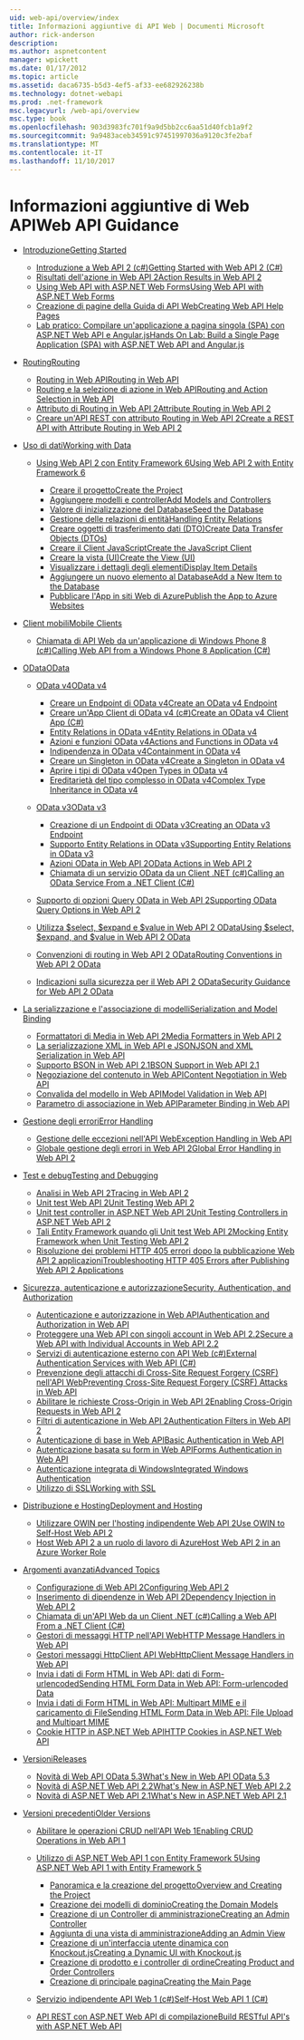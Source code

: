 ```yaml
---
uid: web-api/overview/index
title: Informazioni aggiuntive di API Web | Documenti Microsoft
author: rick-anderson
description: 
ms.author: aspnetcontent
manager: wpickett
ms.date: 01/17/2012
ms.topic: article
ms.assetid: daca6735-b5d3-4ef5-af33-ee682926238b
ms.technology: dotnet-webapi
ms.prod: .net-framework
msc.legacyurl: /web-api/overview
msc.type: book
ms.openlocfilehash: 903d3983fc701f9a9d5bb2cc6aa51d40fcb1a9f2
ms.sourcegitcommit: 9a9483aceb34591c97451997036a9120c3fe2baf
ms.translationtype: MT
ms.contentlocale: it-IT
ms.lasthandoff: 11/10/2017
---
```

<a name="web-api-guidance"></a><span data-ttu-id="3cf6c-102">Informazioni aggiuntive di Web API</span><span class="sxs-lookup"><span data-stu-id="3cf6c-102">Web API Guidance</span></span>
====================
- [<span data-ttu-id="3cf6c-103">Introduzione</span><span class="sxs-lookup"><span data-stu-id="3cf6c-103">Getting Started</span></span>](getting-started-with-aspnet-web-api/index.md)

    - [<span data-ttu-id="3cf6c-104">Introduzione a Web API 2 (c#)</span><span class="sxs-lookup"><span data-stu-id="3cf6c-104">Getting Started with Web API 2 (C#)</span></span>](getting-started-with-aspnet-web-api/tutorial-your-first-web-api.md)
    - [<span data-ttu-id="3cf6c-105">Risultati dell'azione in Web API 2</span><span class="sxs-lookup"><span data-stu-id="3cf6c-105">Action Results in Web API 2</span></span>](getting-started-with-aspnet-web-api/action-results.md)
    - [<span data-ttu-id="3cf6c-106">Using Web API with ASP.NET Web Forms</span><span class="sxs-lookup"><span data-stu-id="3cf6c-106">Using Web API with ASP.NET Web Forms</span></span>](getting-started-with-aspnet-web-api/using-web-api-with-aspnet-web-forms.md)
    - [<span data-ttu-id="3cf6c-107">Creazione di pagine della Guida di API Web</span><span class="sxs-lookup"><span data-stu-id="3cf6c-107">Creating Web API Help Pages</span></span>](getting-started-with-aspnet-web-api/creating-api-help-pages.md)
    - [<span data-ttu-id="3cf6c-108">Lab pratico: Compilare un'applicazione a pagina singola (SPA) con ASP.NET Web API e Angular.js</span><span class="sxs-lookup"><span data-stu-id="3cf6c-108">Hands On Lab: Build a Single Page Application (SPA) with ASP.NET Web API and Angular.js</span></span>](getting-started-with-aspnet-web-api/build-a-single-page-application-spa-with-aspnet-web-api-and-angularjs.md)
- [<span data-ttu-id="3cf6c-109">Routing</span><span class="sxs-lookup"><span data-stu-id="3cf6c-109">Routing</span></span>](web-api-routing-and-actions/index.md)

    - [<span data-ttu-id="3cf6c-110">Routing in Web API</span><span class="sxs-lookup"><span data-stu-id="3cf6c-110">Routing in Web API</span></span>](web-api-routing-and-actions/routing-in-aspnet-web-api.md)
    - [<span data-ttu-id="3cf6c-111">Routing e la selezione di azione in Web API</span><span class="sxs-lookup"><span data-stu-id="3cf6c-111">Routing and Action Selection in Web API</span></span>](web-api-routing-and-actions/routing-and-action-selection.md)
    - [<span data-ttu-id="3cf6c-112">Attributo di Routing in Web API 2</span><span class="sxs-lookup"><span data-stu-id="3cf6c-112">Attribute Routing in Web API 2</span></span>](web-api-routing-and-actions/attribute-routing-in-web-api-2.md)
    - [<span data-ttu-id="3cf6c-113">Creare un'API REST con attributo Routing in Web API 2</span><span class="sxs-lookup"><span data-stu-id="3cf6c-113">Create a REST API with Attribute Routing in Web API 2</span></span>](web-api-routing-and-actions/create-a-rest-api-with-attribute-routing.md)
- [<span data-ttu-id="3cf6c-114">Uso di dati</span><span class="sxs-lookup"><span data-stu-id="3cf6c-114">Working with Data</span></span>](data/index.md)

    - [<span data-ttu-id="3cf6c-115">Using Web API 2 con Entity Framework 6</span><span class="sxs-lookup"><span data-stu-id="3cf6c-115">Using Web API 2 with Entity Framework 6</span></span>](data/using-web-api-with-entity-framework/index.md)

        - [<span data-ttu-id="3cf6c-116">Creare il progetto</span><span class="sxs-lookup"><span data-stu-id="3cf6c-116">Create the Project</span></span>](data/using-web-api-with-entity-framework/part-1.md)
        - [<span data-ttu-id="3cf6c-117">Aggiungere modelli e controller</span><span class="sxs-lookup"><span data-stu-id="3cf6c-117">Add Models and Controllers</span></span>](data/using-web-api-with-entity-framework/part-2.md)
        - [<span data-ttu-id="3cf6c-118">Valore di inizializzazione del Database</span><span class="sxs-lookup"><span data-stu-id="3cf6c-118">Seed the Database</span></span>](data/using-web-api-with-entity-framework/part-3.md)
        - [<span data-ttu-id="3cf6c-119">Gestione delle relazioni di entità</span><span class="sxs-lookup"><span data-stu-id="3cf6c-119">Handling Entity Relations</span></span>](data/using-web-api-with-entity-framework/part-4.md)
        - [<span data-ttu-id="3cf6c-120">Creare oggetti di trasferimento dati (DTO)</span><span class="sxs-lookup"><span data-stu-id="3cf6c-120">Create Data Transfer Objects (DTOs)</span></span>](data/using-web-api-with-entity-framework/part-5.md)
        - [<span data-ttu-id="3cf6c-121">Creare il Client JavaScript</span><span class="sxs-lookup"><span data-stu-id="3cf6c-121">Create the JavaScript Client</span></span>](data/using-web-api-with-entity-framework/part-6.md)
        - [<span data-ttu-id="3cf6c-122">Creare la vista (UI)</span><span class="sxs-lookup"><span data-stu-id="3cf6c-122">Create the View (UI)</span></span>](data/using-web-api-with-entity-framework/part-7.md)
        - [<span data-ttu-id="3cf6c-123">Visualizzare i dettagli degli elementi</span><span class="sxs-lookup"><span data-stu-id="3cf6c-123">Display Item Details</span></span>](data/using-web-api-with-entity-framework/part-8.md)
        - [<span data-ttu-id="3cf6c-124">Aggiungere un nuovo elemento al Database</span><span class="sxs-lookup"><span data-stu-id="3cf6c-124">Add a New Item to the Database</span></span>](data/using-web-api-with-entity-framework/part-9.md)
        - [<span data-ttu-id="3cf6c-125">Pubblicare l'App in siti Web di Azure</span><span class="sxs-lookup"><span data-stu-id="3cf6c-125">Publish the App to Azure Websites</span></span>](data/using-web-api-with-entity-framework/part-10.md)
- [<span data-ttu-id="3cf6c-126">Client mobili</span><span class="sxs-lookup"><span data-stu-id="3cf6c-126">Mobile Clients</span></span>](mobile-clients/index.md)

    - [<span data-ttu-id="3cf6c-127">Chiamata di API Web da un'applicazione di Windows Phone 8 (c#)</span><span class="sxs-lookup"><span data-stu-id="3cf6c-127">Calling Web API from a Windows Phone 8 Application (C#)</span></span>](mobile-clients/calling-web-api-from-a-windows-phone-8-application.md)
- [<span data-ttu-id="3cf6c-128">OData</span><span class="sxs-lookup"><span data-stu-id="3cf6c-128">OData</span></span>](odata-support-in-aspnet-web-api/index.md)

    - [<span data-ttu-id="3cf6c-129">OData v4</span><span class="sxs-lookup"><span data-stu-id="3cf6c-129">OData v4</span></span>](odata-support-in-aspnet-web-api/odata-v4/index.md)

        - [<span data-ttu-id="3cf6c-130">Creare un Endpoint di OData v4</span><span class="sxs-lookup"><span data-stu-id="3cf6c-130">Create an OData v4 Endpoint</span></span>](odata-support-in-aspnet-web-api/odata-v4/create-an-odata-v4-endpoint.md)
        - [<span data-ttu-id="3cf6c-131">Creare un'App Client di OData v4 (c#)</span><span class="sxs-lookup"><span data-stu-id="3cf6c-131">Create an OData v4 Client App (C#)</span></span>](odata-support-in-aspnet-web-api/odata-v4/create-an-odata-v4-client-app.md)
        - [<span data-ttu-id="3cf6c-132">Entity Relations in OData v4</span><span class="sxs-lookup"><span data-stu-id="3cf6c-132">Entity Relations in OData v4</span></span>](odata-support-in-aspnet-web-api/odata-v4/entity-relations-in-odata-v4.md)
        - [<span data-ttu-id="3cf6c-133">Azioni e funzioni OData v4</span><span class="sxs-lookup"><span data-stu-id="3cf6c-133">Actions and Functions in OData v4</span></span>](odata-support-in-aspnet-web-api/odata-v4/odata-actions-and-functions.md)
        - [<span data-ttu-id="3cf6c-134">Indipendenza in OData v4</span><span class="sxs-lookup"><span data-stu-id="3cf6c-134">Containment in OData v4</span></span>](odata-support-in-aspnet-web-api/odata-v4/odata-containment-in-web-api-22.md)
        - [<span data-ttu-id="3cf6c-135">Creare un Singleton in OData v4</span><span class="sxs-lookup"><span data-stu-id="3cf6c-135">Create a Singleton in OData v4</span></span>](odata-support-in-aspnet-web-api/odata-v4/using-a-singleton-in-an-odata-endpoint-in-web-api-22.md)
        - [<span data-ttu-id="3cf6c-136">Aprire i tipi di OData v4</span><span class="sxs-lookup"><span data-stu-id="3cf6c-136">Open Types in OData v4</span></span>](odata-support-in-aspnet-web-api/odata-v4/use-open-types-in-odata-v4.md)
        - [<span data-ttu-id="3cf6c-137">Ereditarietà del tipo complesso in OData v4</span><span class="sxs-lookup"><span data-stu-id="3cf6c-137">Complex Type Inheritance in OData v4</span></span>](odata-support-in-aspnet-web-api/odata-v4/complex-type-inheritance-in-odata-v4.md)
    - [<span data-ttu-id="3cf6c-138">OData v3</span><span class="sxs-lookup"><span data-stu-id="3cf6c-138">OData v3</span></span>](odata-support-in-aspnet-web-api/odata-v3/index.md)

        - [<span data-ttu-id="3cf6c-139">Creazione di un Endpoint di OData v3</span><span class="sxs-lookup"><span data-stu-id="3cf6c-139">Creating an OData v3 Endpoint</span></span>](odata-support-in-aspnet-web-api/odata-v3/creating-an-odata-endpoint.md)
        - [<span data-ttu-id="3cf6c-140">Supporto Entity Relations in OData v3</span><span class="sxs-lookup"><span data-stu-id="3cf6c-140">Supporting Entity Relations in OData v3</span></span>](odata-support-in-aspnet-web-api/odata-v3/working-with-entity-relations.md)
        - [<span data-ttu-id="3cf6c-141">Azioni OData in Web API 2</span><span class="sxs-lookup"><span data-stu-id="3cf6c-141">OData Actions in Web API 2</span></span>](odata-support-in-aspnet-web-api/odata-v3/odata-actions.md)
        - [<span data-ttu-id="3cf6c-142">Chiamata di un servizio OData da un Client .NET (c#)</span><span class="sxs-lookup"><span data-stu-id="3cf6c-142">Calling an OData Service From a .NET Client (C#)</span></span>](odata-support-in-aspnet-web-api/odata-v3/calling-an-odata-service-from-a-net-client.md)
    - [<span data-ttu-id="3cf6c-143">Supporto di opzioni Query OData in Web API 2</span><span class="sxs-lookup"><span data-stu-id="3cf6c-143">Supporting OData Query Options in Web API 2</span></span>](odata-support-in-aspnet-web-api/supporting-odata-query-options.md)
    - [<span data-ttu-id="3cf6c-144">Utilizza $select, $expand e $value in Web API 2 OData</span><span class="sxs-lookup"><span data-stu-id="3cf6c-144">Using $select, $expand, and $value in Web API 2 OData</span></span>](odata-support-in-aspnet-web-api/using-select-expand-and-value.md)
    - [<span data-ttu-id="3cf6c-145">Convenzioni di routing in Web API 2 OData</span><span class="sxs-lookup"><span data-stu-id="3cf6c-145">Routing Conventions in Web API 2 OData</span></span>](odata-support-in-aspnet-web-api/odata-routing-conventions.md)
    - [<span data-ttu-id="3cf6c-146">Indicazioni sulla sicurezza per il Web API 2 OData</span><span class="sxs-lookup"><span data-stu-id="3cf6c-146">Security Guidance for Web API 2 OData</span></span>](odata-support-in-aspnet-web-api/odata-security-guidance.md)
- [<span data-ttu-id="3cf6c-147">La serializzazione e l'associazione di modelli</span><span class="sxs-lookup"><span data-stu-id="3cf6c-147">Serialization and Model Binding</span></span>](formats-and-model-binding/index.md)

    - [<span data-ttu-id="3cf6c-148">Formattatori di Media in Web API 2</span><span class="sxs-lookup"><span data-stu-id="3cf6c-148">Media Formatters in Web API 2</span></span>](formats-and-model-binding/media-formatters.md)
    - [<span data-ttu-id="3cf6c-149">La serializzazione XML in Web API e JSON</span><span class="sxs-lookup"><span data-stu-id="3cf6c-149">JSON and XML Serialization in Web API</span></span>](formats-and-model-binding/json-and-xml-serialization.md)
    - [<span data-ttu-id="3cf6c-150">Supporto BSON in Web API 2.1</span><span class="sxs-lookup"><span data-stu-id="3cf6c-150">BSON Support in Web API 2.1</span></span>](formats-and-model-binding/bson-support-in-web-api-21.md)
    - [<span data-ttu-id="3cf6c-151">Negoziazione del contenuto in Web API</span><span class="sxs-lookup"><span data-stu-id="3cf6c-151">Content Negotiation in Web API</span></span>](formats-and-model-binding/content-negotiation.md)
    - [<span data-ttu-id="3cf6c-152">Convalida del modello in Web API</span><span class="sxs-lookup"><span data-stu-id="3cf6c-152">Model Validation in Web API</span></span>](formats-and-model-binding/model-validation-in-aspnet-web-api.md)
    - [<span data-ttu-id="3cf6c-153">Parametro di associazione in Web API</span><span class="sxs-lookup"><span data-stu-id="3cf6c-153">Parameter Binding in Web API</span></span>](formats-and-model-binding/parameter-binding-in-aspnet-web-api.md)
- [<span data-ttu-id="3cf6c-154">Gestione degli errori</span><span class="sxs-lookup"><span data-stu-id="3cf6c-154">Error Handling</span></span>](error-handling/index.md)

    - [<span data-ttu-id="3cf6c-155">Gestione delle eccezioni nell'API Web</span><span class="sxs-lookup"><span data-stu-id="3cf6c-155">Exception Handling in Web API</span></span>](error-handling/exception-handling.md)
    - [<span data-ttu-id="3cf6c-156">Globale gestione degli errori in Web API 2</span><span class="sxs-lookup"><span data-stu-id="3cf6c-156">Global Error Handling in Web API 2</span></span>](error-handling/web-api-global-error-handling.md)
- [<span data-ttu-id="3cf6c-157">Test e debug</span><span class="sxs-lookup"><span data-stu-id="3cf6c-157">Testing and Debugging</span></span>](testing-and-debugging/index.md)

    - [<span data-ttu-id="3cf6c-158">Analisi in Web API 2</span><span class="sxs-lookup"><span data-stu-id="3cf6c-158">Tracing in Web API 2</span></span>](testing-and-debugging/tracing-in-aspnet-web-api.md)
    - [<span data-ttu-id="3cf6c-159">Unit test Web API 2</span><span class="sxs-lookup"><span data-stu-id="3cf6c-159">Unit Testing Web API 2</span></span>](testing-and-debugging/unit-testing-with-aspnet-web-api.md)
    - [<span data-ttu-id="3cf6c-160">Unit test controller in ASP.NET Web API 2</span><span class="sxs-lookup"><span data-stu-id="3cf6c-160">Unit Testing Controllers in ASP.NET Web API 2</span></span>](testing-and-debugging/unit-testing-controllers-in-web-api.md)
    - [<span data-ttu-id="3cf6c-161">Tali Entity Framework quando gli Unit test Web API 2</span><span class="sxs-lookup"><span data-stu-id="3cf6c-161">Mocking Entity Framework when Unit Testing Web API 2</span></span>](testing-and-debugging/mocking-entity-framework-when-unit-testing-aspnet-web-api-2.md)
    - [<span data-ttu-id="3cf6c-162">Risoluzione dei problemi HTTP 405 errori dopo la pubblicazione Web API 2 applicazioni</span><span class="sxs-lookup"><span data-stu-id="3cf6c-162">Troubleshooting HTTP 405 Errors after Publishing Web API 2 Applications</span></span>](testing-and-debugging/troubleshooting-http-405-errors-after-publishing-web-api-applications.md)
- [<span data-ttu-id="3cf6c-163">Sicurezza, autenticazione e autorizzazione</span><span class="sxs-lookup"><span data-stu-id="3cf6c-163">Security, Authentication, and Authorization</span></span>](security/index.md)

    - [<span data-ttu-id="3cf6c-164">Autenticazione e autorizzazione in Web API</span><span class="sxs-lookup"><span data-stu-id="3cf6c-164">Authentication and Authorization in Web API</span></span>](security/authentication-and-authorization-in-aspnet-web-api.md)
    - [<span data-ttu-id="3cf6c-165">Proteggere una Web API con singoli account in Web API 2.2</span><span class="sxs-lookup"><span data-stu-id="3cf6c-165">Secure a Web API with Individual Accounts in Web API 2.2</span></span>](security/individual-accounts-in-web-api.md)
    - [<span data-ttu-id="3cf6c-166">Servizi di autenticazione esterno con API Web (c#)</span><span class="sxs-lookup"><span data-stu-id="3cf6c-166">External Authentication Services with Web API (C#)</span></span>](security/external-authentication-services.md)
    - [<span data-ttu-id="3cf6c-167">Prevenzione degli attacchi di Cross-Site Request Forgery (CSRF) nell'API Web</span><span class="sxs-lookup"><span data-stu-id="3cf6c-167">Preventing Cross-Site Request Forgery (CSRF) Attacks in Web API</span></span>](security/preventing-cross-site-request-forgery-csrf-attacks.md)
    - [<span data-ttu-id="3cf6c-168">Abilitare le richieste Cross-Origin in Web API 2</span><span class="sxs-lookup"><span data-stu-id="3cf6c-168">Enabling Cross-Origin Requests in Web API 2</span></span>](security/enabling-cross-origin-requests-in-web-api.md)
    - [<span data-ttu-id="3cf6c-169">Filtri di autenticazione in Web API 2</span><span class="sxs-lookup"><span data-stu-id="3cf6c-169">Authentication Filters in Web API 2</span></span>](security/authentication-filters.md)
    - [<span data-ttu-id="3cf6c-170">Autenticazione di base in Web API</span><span class="sxs-lookup"><span data-stu-id="3cf6c-170">Basic Authentication in Web API</span></span>](security/basic-authentication.md)
    - [<span data-ttu-id="3cf6c-171">Autenticazione basata su form in Web API</span><span class="sxs-lookup"><span data-stu-id="3cf6c-171">Forms Authentication in Web API</span></span>](security/forms-authentication.md)
    - [<span data-ttu-id="3cf6c-172">Autenticazione integrata di Windows</span><span class="sxs-lookup"><span data-stu-id="3cf6c-172">Integrated Windows Authentication</span></span>](security/integrated-windows-authentication.md)
    - [<span data-ttu-id="3cf6c-173">Utilizzo di SSL</span><span class="sxs-lookup"><span data-stu-id="3cf6c-173">Working with SSL</span></span>](security/working-with-ssl-in-web-api.md)
- [<span data-ttu-id="3cf6c-174">Distribuzione e Hosting</span><span class="sxs-lookup"><span data-stu-id="3cf6c-174">Deployment and Hosting</span></span>](hosting-aspnet-web-api/index.md)

    - [<span data-ttu-id="3cf6c-175">Utilizzare OWIN per l'hosting indipendente Web API 2</span><span class="sxs-lookup"><span data-stu-id="3cf6c-175">Use OWIN to Self-Host Web API 2</span></span>](hosting-aspnet-web-api/use-owin-to-self-host-web-api.md)
    - [<span data-ttu-id="3cf6c-176">Host Web API 2 a un ruolo di lavoro di Azure</span><span class="sxs-lookup"><span data-stu-id="3cf6c-176">Host Web API 2 in an Azure Worker Role</span></span>](hosting-aspnet-web-api/host-aspnet-web-api-in-an-azure-worker-role.md)
- [<span data-ttu-id="3cf6c-177">Argomenti avanzati</span><span class="sxs-lookup"><span data-stu-id="3cf6c-177">Advanced Topics</span></span>](advanced/index.md)

    - [<span data-ttu-id="3cf6c-178">Configurazione di Web API 2</span><span class="sxs-lookup"><span data-stu-id="3cf6c-178">Configuring Web API 2</span></span>](advanced/configuring-aspnet-web-api.md)
    - [<span data-ttu-id="3cf6c-179">Inserimento di dipendenze in Web API 2</span><span class="sxs-lookup"><span data-stu-id="3cf6c-179">Dependency Injection in Web API 2</span></span>](advanced/dependency-injection.md)
    - [<span data-ttu-id="3cf6c-180">Chiamata di un'API Web da un Client .NET (c#)</span><span class="sxs-lookup"><span data-stu-id="3cf6c-180">Calling a Web API From a .NET Client (C#)</span></span>](advanced/calling-a-web-api-from-a-net-client.md)
    - [<span data-ttu-id="3cf6c-181">Gestori di messaggi HTTP nell'API Web</span><span class="sxs-lookup"><span data-stu-id="3cf6c-181">HTTP Message Handlers in Web API</span></span>](advanced/http-message-handlers.md)
    - [<span data-ttu-id="3cf6c-182">Gestori messaggi HttpClient API Web</span><span class="sxs-lookup"><span data-stu-id="3cf6c-182">HttpClient Message Handlers in Web API</span></span>](advanced/httpclient-message-handlers.md)
    - [<span data-ttu-id="3cf6c-183">Invia i dati di Form HTML in Web API: dati di Form-urlencoded</span><span class="sxs-lookup"><span data-stu-id="3cf6c-183">Sending HTML Form Data in Web API: Form-urlencoded Data</span></span>](advanced/sending-html-form-data-part-1.md)
    - [<span data-ttu-id="3cf6c-184">Invia i dati di Form HTML in Web API: Multipart MIME e il caricamento di File</span><span class="sxs-lookup"><span data-stu-id="3cf6c-184">Sending HTML Form Data in Web API: File Upload and Multipart MIME</span></span>](advanced/sending-html-form-data-part-2.md)
    - [<span data-ttu-id="3cf6c-185">Cookie HTTP in ASP.NET Web API</span><span class="sxs-lookup"><span data-stu-id="3cf6c-185">HTTP Cookies in ASP.NET Web API</span></span>](advanced/http-cookies.md)
- [<span data-ttu-id="3cf6c-186">Versioni</span><span class="sxs-lookup"><span data-stu-id="3cf6c-186">Releases</span></span>](releases/index.md)

    - [<span data-ttu-id="3cf6c-187">Novità di Web API OData 5.3</span><span class="sxs-lookup"><span data-stu-id="3cf6c-187">What's New in Web API OData 5.3</span></span>](releases/whats-new-in-aspnet-web-api-odata-53.md)
    - [<span data-ttu-id="3cf6c-188">Novità di ASP.NET Web API 2.2</span><span class="sxs-lookup"><span data-stu-id="3cf6c-188">What's New in ASP.NET Web API 2.2</span></span>](releases/whats-new-in-aspnet-web-api-22.md)
    - [<span data-ttu-id="3cf6c-189">Novità di ASP.NET Web API 2.1</span><span class="sxs-lookup"><span data-stu-id="3cf6c-189">What's New in ASP.NET Web API 2.1</span></span>](releases/whats-new-in-aspnet-web-api-21.md)
- [<span data-ttu-id="3cf6c-190">Versioni precedenti</span><span class="sxs-lookup"><span data-stu-id="3cf6c-190">Older Versions</span></span>](older-versions/index.md)

    - [<span data-ttu-id="3cf6c-191">Abilitare le operazioni CRUD nell'API Web 1</span><span class="sxs-lookup"><span data-stu-id="3cf6c-191">Enabling CRUD Operations in Web API 1</span></span>](older-versions/creating-a-web-api-that-supports-crud-operations.md)
    - [<span data-ttu-id="3cf6c-192">Utilizzo di ASP.NET Web API 1 con Entity Framework 5</span><span class="sxs-lookup"><span data-stu-id="3cf6c-192">Using ASP.NET Web API 1 with Entity Framework 5</span></span>](older-versions/using-web-api-1-with-entity-framework-5/index.md)

        - [<span data-ttu-id="3cf6c-193">Panoramica e la creazione del progetto</span><span class="sxs-lookup"><span data-stu-id="3cf6c-193">Overview and Creating the Project</span></span>](older-versions/using-web-api-1-with-entity-framework-5/using-web-api-with-entity-framework-part-1.md)
        - [<span data-ttu-id="3cf6c-194">Creazione dei modelli di dominio</span><span class="sxs-lookup"><span data-stu-id="3cf6c-194">Creating the Domain Models</span></span>](older-versions/using-web-api-1-with-entity-framework-5/using-web-api-with-entity-framework-part-2.md)
        - [<span data-ttu-id="3cf6c-195">Creazione di un Controller di amministrazione</span><span class="sxs-lookup"><span data-stu-id="3cf6c-195">Creating an Admin Controller</span></span>](older-versions/using-web-api-1-with-entity-framework-5/using-web-api-with-entity-framework-part-3.md)
        - [<span data-ttu-id="3cf6c-196">Aggiunta di una vista di amministrazione</span><span class="sxs-lookup"><span data-stu-id="3cf6c-196">Adding an Admin View</span></span>](older-versions/using-web-api-1-with-entity-framework-5/using-web-api-with-entity-framework-part-4.md)
        - [<span data-ttu-id="3cf6c-197">Creazione di un'interfaccia utente dinamica con Knockout.js</span><span class="sxs-lookup"><span data-stu-id="3cf6c-197">Creating a Dynamic UI with Knockout.js</span></span>](older-versions/using-web-api-1-with-entity-framework-5/using-web-api-with-entity-framework-part-5.md)
        - [<span data-ttu-id="3cf6c-198">Creazione di prodotto e i controller di ordine</span><span class="sxs-lookup"><span data-stu-id="3cf6c-198">Creating Product and Order Controllers</span></span>](older-versions/using-web-api-1-with-entity-framework-5/using-web-api-with-entity-framework-part-6.md)
        - [<span data-ttu-id="3cf6c-199">Creazione di principale pagina</span><span class="sxs-lookup"><span data-stu-id="3cf6c-199">Creating the Main Page</span></span>](older-versions/using-web-api-1-with-entity-framework-5/using-web-api-with-entity-framework-part-7.md)
    - [<span data-ttu-id="3cf6c-200">Servizio indipendente API Web 1 (c#)</span><span class="sxs-lookup"><span data-stu-id="3cf6c-200">Self-Host Web API 1 (C#)</span></span>](older-versions/self-host-a-web-api.md)
    - [<span data-ttu-id="3cf6c-201">API REST con ASP.NET Web API di compilazione</span><span class="sxs-lookup"><span data-stu-id="3cf6c-201">Build RESTful API's with ASP.NET Web API</span></span>](older-versions/build-restful-apis-with-aspnet-web-api.md)
